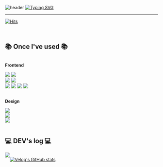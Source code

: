 ![header](https://capsule-render.vercel.app/api?type=waving&color=0:06cbaf,50:66d98c,100:3b76e3&height=150)
[![Typing SVG](https://readme-typing-svg.herokuapp.com?font=Fugaz+One&size=45&pause=1000&color=65D9B5FF&center=true&random=false&width=1000&height=80&lines=Welcome+to+Kyung_Min+GitHub%F0%9F%91%8B)](https://git.io/typing-svg)

---

[![Hits](https://hits.seeyoufarm.com/api/count/incr/badge.svg?url=https%3A%2F%2Fgithub.com%2Fkyungmim&count_bg=%2306CBAF&title_bg=%23555555&icon=&icon_color=%23E7E7E7&title=GitHub&edge_flat=false)](https://hits.seeyoufarm.com)


<br>

## 📚 Once I've used 📚
<div style="display:flex; flex-direction:column; align-items:flex-start;">
    <p><strong>Frontend</strong></p>
    <div>
        <img src="https://img.shields.io/badge/javascript-F7DF1E?style=for-the-badge&logo=javascript&logoColor=black"> 
        <img src="https://img.shields.io/badge/typescript-3178C6?style=for-the-badge&logo=typescript&logoColor=black"> 
<br/>
        <img src="https://img.shields.io/badge/react-61DAFB?style=for-the-badge&logo=react&logoColor=black">
        <img src="https://img.shields.io/badge/nextjs-000000?style=for-the-badge&logo=nextdotjs&logoColor=white">
<br/>
        <img src="https://img.shields.io/badge/html5-E34F26?style=for-the-badge&logo=html5&logoColor=white">
        <img src="https://img.shields.io/badge/css-1572B6?style=for-the-badge&logo=css3&logoColor=white">
        <img src="https://img.shields.io/badge/tailwindcss-06B6D4?style=for-the-badge&logo=tailwindcss&logoColor=white">
        <img src="https://img.shields.io/badge/sass-CC6699?style=for-the-badge&logo=sass&logoColor=white">
    </div>
  <br>
    <p><strong>Design</strong></p>
  <img src="https://img.shields.io/badge/figma-F24E1E?style=for-the-badge&logo=figma&logoColor=white"/>
  <img src="https://img.shields.io/badge/photoshop-31A8FF?style=for-the-badge&logo=adobephotoshop&logoColor=black"/>
  <img src="https://img.shields.io/badge/illustrator-FF9A00?style=for-the-badge&logo=adobeillustrator&logoColor=black"/>
    <div>
</div>
<br>
</div>

## 💻 DEV's log 💻
<div style="display:flex; flex-direction:row;">
     <div style="text-align: left;"> <a href=https://velog.io/@kyungmim/posts> <img src="https://img.shields.io/badge/Velog-20C997?style=for-the-badge&logo=Velog&logoColor=white&link=https://velog.io/@kyungmim/posts"> </a></div>
  
 [![Velog's GitHub stats](https://velog-readme-stats.vercel.app/api?name=kyungmim)](https://github.com/kyungmim/velog-readme-stats)

</div>
